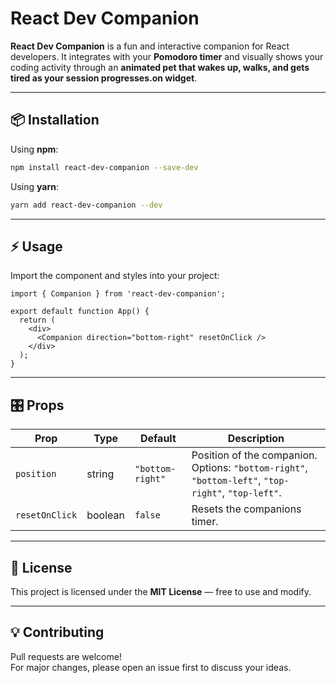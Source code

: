 # React Dev Companion

**React Dev Companion** is a fun and interactive companion for React developers. It integrates with your **Pomodoro timer** and visually shows your coding activity through an **animated pet that wakes up, walks, and gets tired as your session progresses.on widget**.

---

## 📦 Installation

Using **npm**:

```bash
npm install react-dev-companion --save-dev
```

Using **yarn**:

```bash
yarn add react-dev-companion --dev
```

---

## ⚡ Usage

Import the component and styles into your project:

```tsx
import { Companion } from 'react-dev-companion';

export default function App() {
  return (
    <div>
      <Companion direction="bottom-right" resetOnClick />
    </div>
  );
}
```

---

## 🎛 Props

| Prop         | Type    | Default          | Description                                                                 |
|--------------|---------|------------------|-----------------------------------------------------------------------------|
| `position`   | string  | `"bottom-right"` | Position of the companion. Options: `"bottom-right"`, `"bottom-left"`, `"top-right"`, `"top-left"`. |
| `resetOnClick` | boolean | `false`         |  Resets the companions timer.                              |

---

## 📄 License

This project is licensed under the **MIT License** — free to use and modify.

---

## 💡 Contributing

Pull requests are welcome!  
For major changes, please open an issue first to discuss your ideas.
